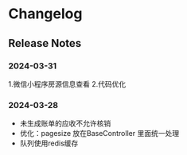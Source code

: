 # Changelog

## Release Notes

### 2024-03-31

1.微信小程序房源信息查看
2.代码优化

### 2024-03-28

- 未生成账单的应收不允许核销
- 优化：pagesize 放在BaseController 里面统一处理
- 队列使用redis缓存
